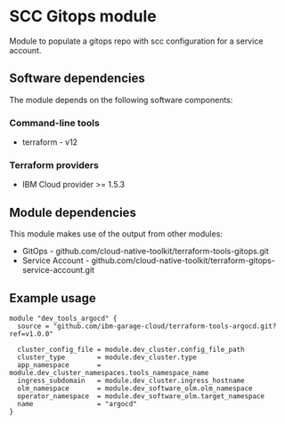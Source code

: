 # SCC Gitops module

Module to populate a gitops repo with scc configuration for a service account.

## Software dependencies

The module depends on the following software components:

### Command-line tools

- terraform - v12

### Terraform providers

- IBM Cloud provider >= 1.5.3

## Module dependencies

This module makes use of the output from other modules:

- GitOps - github.com/cloud-native-toolkit/terraform-tools-gitops.git
- Service Account - github.com/cloud-native-toolkit/terraform-gitops-service-account.git

## Example usage

```hcl-terraform
module "dev_tools_argocd" {
  source = "github.com/ibm-garage-cloud/terraform-tools-argocd.git?ref=v1.0.0"

  cluster_config_file = module.dev_cluster.config_file_path
  cluster_type        = module.dev_cluster.type
  app_namespace       = module.dev_cluster_namespaces.tools_namespace_name
  ingress_subdomain   = module.dev_cluster.ingress_hostname
  olm_namespace       = module.dev_software_olm.olm_namespace
  operator_namespace  = module.dev_software_olm.target_namespace
  name                = "argocd"
}
```

